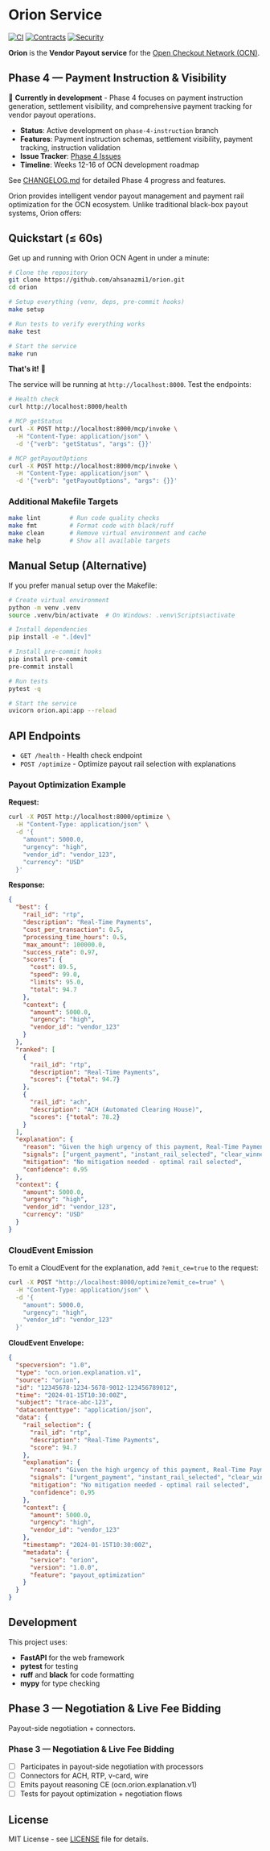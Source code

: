 # Orion Service

[![CI](https://github.com/ahsanazmi1/orion/workflows/CI/badge.svg)](https://github.com/ahsanazmi1/orion/actions/workflows/ci.yml)
[![Contracts](https://github.com/ahsanazmi1/orion/workflows/Contracts/badge.svg)](https://github.com/ahsanazmi1/orion/actions/workflows/contracts.yml)
[![Security](https://github.com/ahsanazmi1/orion/workflows/Security/badge.svg)](https://github.com/ahsanazmi1/orion/actions/workflows/security.yml)

**Orion** is the **Vendor Payout service** for the [Open Checkout Network (OCN)](https://github.com/ahsanazmi1/ocn-common).

## Phase 4 — Payment Instruction & Visibility

🚧 **Currently in development** - Phase 4 focuses on payment instruction generation, settlement visibility, and comprehensive payment tracking for vendor payout operations.

- **Status**: Active development on `phase-4-instruction` branch
- **Features**: Payment instruction schemas, settlement visibility, payment tracking, instruction validation
- **Issue Tracker**: [Phase 4 Issues](https://github.com/ahsanazmi1/orion/issues?q=is%3Aopen+is%3Aissue+label%3Aphase-4)
- **Timeline**: Weeks 12-16 of OCN development roadmap

See [CHANGELOG.md](CHANGELOG.md) for detailed Phase 4 progress and features.

Orion provides intelligent vendor payout management and payment rail optimization for the OCN ecosystem. Unlike traditional black-box payout systems, Orion offers:

## Quickstart (≤ 60s)

Get up and running with Orion OCN Agent in under a minute:

```bash
# Clone the repository
git clone https://github.com/ahsanazmi1/orion.git
cd orion

# Setup everything (venv, deps, pre-commit hooks)
make setup

# Run tests to verify everything works
make test

# Start the service
make run
```

**That's it!** 🎉

The service will be running at `http://localhost:8000`. Test the endpoints:

```bash
# Health check
curl http://localhost:8000/health

# MCP getStatus
curl -X POST http://localhost:8000/mcp/invoke \
  -H "Content-Type: application/json" \
  -d '{"verb": "getStatus", "args": {}}'

# MCP getPayoutOptions
curl -X POST http://localhost:8000/mcp/invoke \
  -H "Content-Type: application/json" \
  -d '{"verb": "getPayoutOptions", "args": {}}'
```

### Additional Makefile Targets

```bash
make lint        # Run code quality checks
make fmt         # Format code with black/ruff
make clean       # Remove virtual environment and cache
make help        # Show all available targets
```

## Manual Setup (Alternative)

If you prefer manual setup over the Makefile:

```bash
# Create virtual environment
python -m venv .venv
source .venv/bin/activate  # On Windows: .venv\Scripts\activate

# Install dependencies
pip install -e ".[dev]"

# Install pre-commit hooks
pip install pre-commit
pre-commit install

# Run tests
pytest -q

# Start the service
uvicorn orion.api:app --reload
```

## API Endpoints

- `GET /health` - Health check endpoint
- `POST /optimize` - Optimize payout rail selection with explanations

### Payout Optimization Example

**Request:**
```bash
curl -X POST http://localhost:8000/optimize \
  -H "Content-Type: application/json" \
  -d '{
    "amount": 5000.0,
    "urgency": "high",
    "vendor_id": "vendor_123",
    "currency": "USD"
  }'
```

**Response:**
```json
{
  "best": {
    "rail_id": "rtp",
    "description": "Real-Time Payments",
    "cost_per_transaction": 0.5,
    "processing_time_hours": 0.5,
    "max_amount": 100000.0,
    "success_rate": 0.97,
    "scores": {
      "cost": 89.5,
      "speed": 99.0,
      "limits": 95.0,
      "total": 94.7
    },
    "context": {
      "amount": 5000.0,
      "urgency": "high",
      "vendor_id": "vendor_123"
    }
  },
  "ranked": [
    {
      "rail_id": "rtp",
      "description": "Real-Time Payments",
      "scores": {"total": 94.7}
    },
    {
      "rail_id": "ach",
      "description": "ACH (Automated Clearing House)",
      "scores": {"total": 78.2}
    }
  ],
  "explanation": {
    "reason": "Given the high urgency of this payment, Real-Time Payments was selected as the optimal payment rail with a score of 94.7/100. This rail is particularly strong in fast processing (cost: 89.5, speed: 99.0, capacity: 95.0) and can handle the $5,000.00 amount efficiently.",
    "signals": ["urgent_payment", "instant_rail_selected", "clear_winner"],
    "mitigation": "No mitigation needed - optimal rail selected",
    "confidence": 0.95
  },
  "context": {
    "amount": 5000.0,
    "urgency": "high",
    "vendor_id": "vendor_123",
    "currency": "USD"
  }
}
```

### CloudEvent Emission

To emit a CloudEvent for the explanation, add `?emit_ce=true` to the request:

```bash
curl -X POST "http://localhost:8000/optimize?emit_ce=true" \
  -H "Content-Type: application/json" \
  -d '{
    "amount": 5000.0,
    "urgency": "high",
    "vendor_id": "vendor_123"
  }'
```

**CloudEvent Envelope:**
```json
{
  "specversion": "1.0",
  "type": "ocn.orion.explanation.v1",
  "source": "orion",
  "id": "12345678-1234-5678-9012-123456789012",
  "time": "2024-01-15T10:30:00Z",
  "subject": "trace-abc-123",
  "datacontenttype": "application/json",
  "data": {
    "rail_selection": {
      "rail_id": "rtp",
      "description": "Real-Time Payments",
      "score": 94.7
    },
    "explanation": {
      "reason": "Given the high urgency of this payment, Real-Time Payments was selected...",
      "signals": ["urgent_payment", "instant_rail_selected", "clear_winner"],
      "mitigation": "No mitigation needed - optimal rail selected",
      "confidence": 0.95
    },
    "context": {
      "amount": 5000.0,
      "urgency": "high",
      "vendor_id": "vendor_123"
    },
    "timestamp": "2024-01-15T10:30:00Z",
    "metadata": {
      "service": "orion",
      "version": "1.0.0",
      "feature": "payout_optimization"
    }
  }
}
```

## Development

This project uses:
- **FastAPI** for the web framework
- **pytest** for testing
- **ruff** and **black** for code formatting
- **mypy** for type checking

## Phase 3 — Negotiation & Live Fee Bidding

Payout-side negotiation + connectors.

### Phase 3 — Negotiation & Live Fee Bidding
- [ ] Participates in payout-side negotiation with processors
- [ ] Connectors for ACH, RTP, v-card, wire
- [ ] Emits payout reasoning CE (ocn.orion.explanation.v1)
- [ ] Tests for payout optimization + negotiation flows

## License

MIT License - see [LICENSE](LICENSE) file for details.
